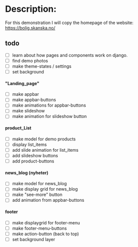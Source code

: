 # Description:
For this demonstration I will copy the homepage of the website: https://bolig.skanska.no/



## todo
-  [ ] learn about how pages and components work on django.
-  [ ] find demo photos
-  [ ] make theme-states / settings
-  [ ] set background

#### "Landing_page"
-  [ ] make appbar 
-  [ ] make appbar-buttons 
-  [ ] make animations for appbar-buttons 
-  [ ] make slideshow
-  [ ] make animation for slideshow button

#### product_List
-  [ ] make model for demo products 
-  [ ] display list_items
-  [ ] add slide animation for list_items
-  [ ] add slideshow buttons
-  [ ] add product-buttons
  
#### news_blog (nyheter)
-  [ ] make model for news_blog
-  [ ] make display grid for news_blog
-  [ ] make "see-more" button
-  [ ] add animation from appbar-buttons

#### footer 
- [ ] make displaygrid for footer-menu
- [ ] make footer-menu-buttons 
- [ ] make action-button (back to top)
- [ ] set background layer